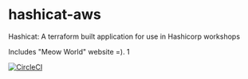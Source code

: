 # hashicat-aws
Hashicat: A terraform built application for use in Hashicorp workshops

Includes "Meow World" website =). 1

[![CircleCI](https://circleci.com/gh/hashicorp/hashicat-aws.svg?style=svg)](https://circleci.com/gh/hashicorp/hashicat-aws)

